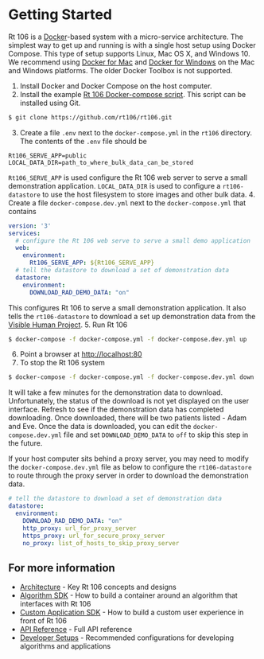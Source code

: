 # Getting Started

Rt 106 is a [Docker](https://www.docker.com/)-based system with a micro-service architecture.  The simplest
way to get up and running is with a single host setup using Docker Compose. This
type of setup supports Linux, Mac OS X, and Windows 10. We recommend using [Docker for Mac](https://www.docker.com/docker-mac)
and [Docker for Windows](https://www.docker.com/docker-windows) on the Mac and Windows platforms. The older Docker Toolbox is not supported.

1. Install Docker and Docker Compose on the host computer.
2. Install the example [Rt 106 Docker-compose script](https://raw.githubusercontent.com/rt106/rt106/master/docker-compose.yml). This script can be installed
using Git.
```bash
$ git clone https://github.com/rt106/rt106.git
```
3. Create a file ```.env``` next to the ```docker-compose.yml``` in the ```rt106``` directory. The contents of the ```.env``` file should be
```
Rt106_SERVE_APP=public
LOCAL_DATA_DIR=path_to_where_bulk_data_can_be_stored
```
```Rt106_SERVE_APP``` is used configure the Rt 106 web server to serve a small demonstration application. ```LOCAL_DATA_DIR``` is used to configure a ```rt106-datastore``` to use the host filesystem to store images and other bulk data.
4. Create a file ```docker-compose.dev.yml``` next to the ```docker-compose.yml``` that contains
```yaml
version: '3'
services:
  # configure the Rt 106 web serve to serve a small demo application
  web:
    environment:
      Rt106_SERVE_APP: ${Rt106_SERVE_APP}
  # tell the datastore to download a set of demonstration data
  datastore:
    environment:
      DOWNLOAD_RAD_DEMO_DATA: "on"
```
This configures Rt 106 to serve a small demonstration application.  It also tells the ```rt106-datastore``` to download a set up demonstration data from the [Visible Human Project](https://www.nlm.nih.gov/research/visible/visible_human.html).
5. Run Rt 106
```bash
$ docker-compose -f docker-compose.yml -f docker-compose.dev.yml up
```
6. Point a browser at [http://localhost:80](http://localhost:80)
7. To stop the Rt 106 system
```bash
$ docker-compose -f docker-compose.yml -f docker-compose.dev.yml down
```

It will take a few minutes for the demonstration data to download. Unfortunately, the status of the download is not yet displayed on the user interface.  Refresh to see if the demonstration data has completed downloading. Once downloaded, there will be two patients listed - Adam and Eve.  Once the data is downloaded, you can edit the ```docker-compose.dev.yml``` file and set ```DOWNLOAD_DEMO_DATA``` to ```off``` to skip this step in the future.

If your host computer sits behind a proxy server, you may need to modify the ```docker-compose.dev.yml``` file as below to
configure the ```rt106-datastore``` to route through the proxy server in order to download the demonstration data.
```yml
# tell the datastore to download a set of demonstration data
datastore:
  environment:
    DOWNLOAD_RAD_DEMO_DATA: "on"
    http_proxy: url_for_proxy_server
    https_proxy: url_for_secure_proxy_server
    no_proxy: list_of_hosts_to_skip_proxy_server
```


## For more information

* [Architecture](ARCHITECTURE.md) - Key Rt 106 concepts and designs
* [Algorithm SDK](ALGORITHM_SDK.md) - How to build a container around an algorithm that interfaces with Rt 106
* [Custom Application SDK](CUSTOM_APPLICATION_SDK.md) - How to build a custom user experience in front of Rt 106
* [API Reference](REFERENCE.md) - Full API reference
* [Developer Setups](DEVELOPER.md) - Recommended configurations for developing algorithms and applications
